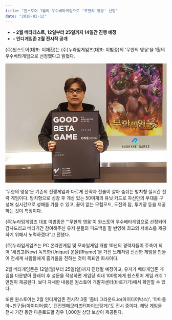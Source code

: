```yaml
---
title: "원스토어 1월의 우수베타게임으로 '무한의 영웅' 선정"
date: "2018-02-12"
---
```


- **\- 2월 베타테스트, 12일부터 25일까지 14일간 진행 예정**
- **\- 인디게임존 2월 전시작 공개**

(주)원스토어(대표: 이재환)는 (주)누라임게임즈(대표: 이범종)의 '무한의 영웅'을 1월의 우수베타게임으로 선정했다고 밝혔다.

![](images/180212_01.jpg)

'무한의 영웅'은 기존의 전쟁게임과 다르게 전략과 전술이 살아 숨쉬는 방치형 실시간 전략 게임이다. 방치형으로 성장 후 개성 있는 50여개의 유닛 카드로 자신만의 부대를 구성해 실시간으로 성패를 가를 수 있고, 끝이 없는 모험모드, 도전의 탑, 투기장 등을 제공하는 것이 특징이다.

(주)누라임게임즈 대표 이범종은 “'무한의 영웅'이 원스토어 우수베타게임으로 선정되어 감사드리고 베타기간 참여해주신 유저 분들의 피드백을 잘 반영해 최고의 서비스를 제공하기 위해서 노력하겠다”고 전했다.

(주)누라임게임즈는 PC 온라인게임 및 모바일게임 개발 10년의 경력자들이 주축이 되어 '새롭고(New) 독특한(Unique) 운율(Rhyme)'을 가진 노래처럼 신선한 게임을 만들어 전세계 사람들에게 즐거움을 전하는 것이 목표인 회사이다.

2월 베타게임존은 12일(월)부터 25일(일)까지 진행될 예정이고, 유저가 베타게임존 게임을 다운받아 플레이 후 설문을 작성하면 게임당 최대 100명에게 원스토어 게임 캐쉬 1만원이 제공된다. 보다 자세한 내용은 원스토어 개발자센터(바로가기)에서 확인할 수 있다.

또한 원스토어는 2월 인디게임존 전시작 3종 '좀비 그라운드.io(아이디어박스)', '야마돌아~친구들(아이디어셀)', '던전앤메모리즈F(파이브핑거)'도 전시 중이다. 해당 게임을 전시 기간 동안 다운로드할 경우 1,000원 상당 보상이 제공된다.
